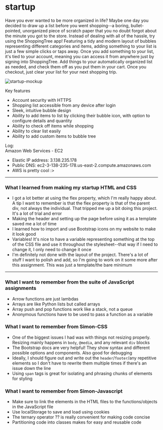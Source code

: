 # startup
Have you ever wanted to be more organized in life? Maybe one day you decided to draw up a list before you went shopping--a boring, bullet-pointed, unorganized piece of scratch paper that you no doubt forgot about the minute you got to the store. Instead of dealing with all of the hassle, try using the ShoppingTree app! Featuring a tidy and modern layout of bubbles representing different categories and items, adding something to your list is just a few simple clicks or taps away. Once you add something to your list, it's tied to your account, meaning you can access it from anywhere just by signing into ShoppingTree. Add things to your automatically organized list as needed, and check them off as you put them in your cart. Once you checkout, just clear your list for your next shopping trip.

![startup-mockup](https://user-images.githubusercontent.com/80374467/215234272-d52bcbf5-f9f0-4296-aee8-7e20525c058a.jpg)

Key features
 - Account security with HTTPS
 - Shopping list accessible from any device after login
 - Sleek, intuitive bubble design
 - Ability to add items to list by clicking their bubble icon, with option to configure details and quantity
 - Ability to check off items while shopping
 - Ability to clear list easily
 - Ability to add custom items to bubble tree

Log:<br />
Amazon Web Services - EC2<br />
 - Elastic IP address: 3.138.235.178
 - Public DNS: ec2-3-138-235-178.us-east-2.compute.amazonaws.com
 - AWS is pretty cool :>

<hr>

### What I learned from making my startup HTML and CSS
 - I got a lot better at using the flex property, which I'm really happy about. A tip I want to remember is that the flex property is that of the parent div, not always the individual. That tripped me up a bit doing this project. It's a lot of trial and error
 - Making the header and setting up the page before using it as a template saved me a lot of time
 - I learned how to import and use Bootstrap icons on my website to make it look good
 - Variables! It's nice to have a variable representing something at the top of the CSS file and use it throughout the stylesheet--that way if I need to change it, I only need to change it once
 - I'm definitely not done with the layout of the project. There's a lot of stuff I want to polish and add, so I'm going to work on it some more after this assignment. This was just a template/the bare minimum

<hr>

### What I want to remember from the suite of JavaScript assignments
 - Arrow functions are just lambdas
 - Arrays are like Python lists but called arrays
 - Array push and pop functions work like a stack, not a queue
 - Anonymous functions have to be used to pass a function as a variable
 

### What I want to remember from Simon-CSS
 - One of the biggest issues I had was with things not resizing properly. Resizing mainly happens in `body`, `@media`, and any relevant `div` blocks
 - The Bootstrap docs are very helpful! They show syntax and different possible options and components. Also good for debugging
 - Ideally, I should figure out and write out the `header`/`footer`/any repetitive elements so I don't have to rewrite them multiple times if there's an issue down the line
 - Using `span` tags is great for isolating and phrasing chunks of elements for styling

### What I want to remember from Simon-Javascript
 - Make sure to link the elements in the HTML files to the functions/objects in the JavaScript file
 - Use localStorage to save and load using cookies
 - The ternary operator ?? is really convenient for making code concise
 - Partitioning code into classes makes for easy and reusable code
